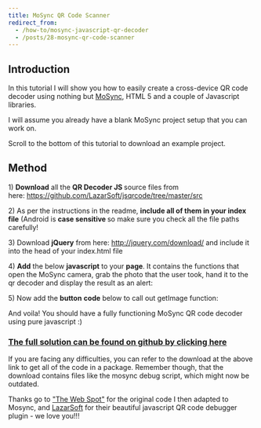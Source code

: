 ```yaml
---
title: MoSync QR Code Scanner
redirect_from:
  - /how-to/mosync-javascript-qr-decoder
  - /posts/28-mosync-qr-code-scanner
---
```


<h2>Introduction</h2>

<p>In this tutorial I will show you how to easily create a cross-device QR code decoder using nothing but <a href="http://www.mosync.com/">MoSync</a>, HTML 5 and a couple of Javascript libraries.</p>

<p>I will assume you already have a blank MoSync project setup that you can work on.</p>

<p>Scroll to the bottom of this tutorial to download an example project.</p>

<h2>Method</h2>

<p>1) <strong>Download</strong> all the <strong>QR Decoder JS </strong>source files from here:&nbsp;<a href="https://github.com/LazarSoft/jsqrcode/tree/master/src">https://github.com/LazarSoft/jsqrcode/tree/master/src</a></p>

<p>2) As per the instructions in the readme, <strong>include all of them in your index file</strong> (Android is <strong>case sensitive </strong>so make sure you check all the file paths carefully!</p>
<script src="https://gist.github.com/maxmumford/7718816.js"></script>

<p>3) Download <strong>jQuery</strong> from here: <a href="http://jquery.com/download/">http://jquery.com/download/</a>&nbsp;and include it into the head of your index.html file</p>
<script src="https://gist.github.com/maxmumford/7718831.js"></script>

<p>4) <strong>Add</strong> the below <strong>javascript</strong> to your <strong>page</strong>. It contains the functions that open the MoSync camera, grab the photo that the user took, hand it to the qr decoder and display the result as an alert:</p>
<script src="https://gist.github.com/maxmumford/7718842.js"></script>

<p>5) Now add the <strong>button</strong> <strong>code</strong> below to call out getImage function:</p>
<script src="https://gist.github.com/maxmumford/7718847.js"></script>

<p>And voila! You should have a fully functioning MoSync QR code decoder using pure javascript :)</p>

<h3><a href="https://github.com/maxmumford/mosync-qr-scanner" title="Download Full Solution Here">The full solution can be found on github by clicking here</a></h3>

<p>If you are facing any difficulties, you can refer to the download at the above link to get all of the code in a package. Remember though, that the download contains files like the mosync debug script, which might now be outdated.</p>

<p>Thanks go to <a href="http://thewebthought.blogspot.com/2012/11/jquery-and-javascript-generate-and-read.html">&quot;The Web Spot&quot;</a> for the original code I then adapted to Mosync, and <a href="https://github.com/LazarSoft/jsqrcode/tree/master/src">LazarSoft</a> for their beautiful javascript QR code debugger plugin - we love you!!!</p>
